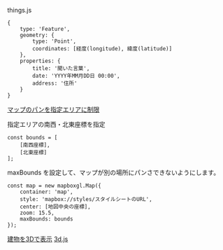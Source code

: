 things.js
```
{
    type: 'Feature',
    geometry: {
        type: 'Point',
        coordinates: [経度(longitude), 緯度(latitude)]
    },
    properties: {
        title: '聞いた言葉',
        date: 'YYYY年MM月DD日 00:00',
        address: '住所'
    }
}
```

[マップのパンを指定エリアに制限](https://docs.mapbox.com/jp/mapbox-gl-js/example/restrict-bounds/)

指定エリアの南西・北東座標を指定
```
const bounds = [
    [南西座標],
    [北東座標]
];
```

maxBounds を設定して、マップが別の場所にパンさできないようにします。
```
const map = new mapboxgl.Map({
    container: 'map',
    style: 'mapbox://styles/スタイルシートのURL',
    center: [地図中央の座標],
    zoom: 15.5,
    maxBounds: bounds
});
```

[建物を3Dで表示](https://docs.mapbox.com/jp/mapbox-gl-js/example/3d-buildings/)
[3d.js](www/js/3d.js)